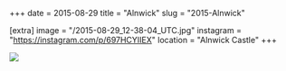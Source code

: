 +++
date = 2015-08-29
title = "Alnwick"
slug = "2015-Alnwick"

[extra]
image = "/2015-08-29_12-38-04_UTC.jpg"
instagram = "https://instagram.com/p/697HCYIIEX"
location = "Alnwick Castle"
+++

<img src="/2015-08-29_12-38-04_UTC.jpg" />
